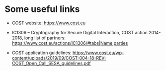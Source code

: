 # Some useful links

- COST website: https://www.cost.eu

- IC1306 – Cryptography for Secure Digital Interaction, COST action
  2014-2018, long list of partners:
  https://www.cost.eu/actions/IC1306/#tabs|Name:parties
  
- COST application guidelines:
  https://www.cost.eu/wp-content/uploads/2019/09/COST-004-18-REV-COST_Open_Call_SESA_guidelines.pdf
  
